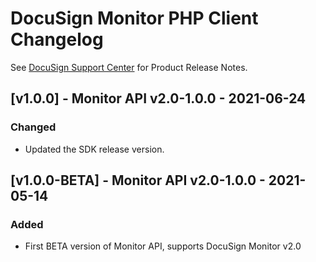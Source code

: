 # DocuSign Monitor PHP Client Changelog
See [DocuSign Support Center](https://support.docusign.com/en/releasenotes/) for Product Release Notes.


## [v1.0.0] - Monitor API v2.0-1.0.0 - 2021-06-24
### Changed
- Updated the SDK release version.

## [v1.0.0-BETA] - Monitor API v2.0-1.0.0 - 2021-05-14
### Added
- First BETA version of Monitor API, supports DocuSign Monitor v2.0
